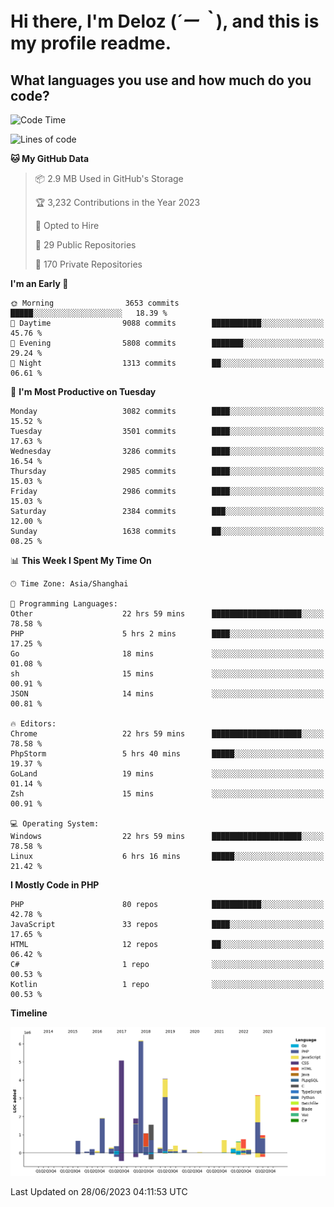 # **Hi there, I'm Deloz (*´ー｀*), and this is my profile readme.**

## **What languages you use and how much do you code?**

<!--START_SECTION:waka-->
![Code Time](http://img.shields.io/badge/Code%20Time-1%2C761%20hrs%2026%20mins-blue)

![Lines of code](https://img.shields.io/badge/From%20Hello%20World%20I%27ve%20Written-31.1%20million%20lines%20of%20code-blue)

**🐱 My GitHub Data** 

> 📦 2.9 MB Used in GitHub's Storage 
 > 
> 🏆 3,232 Contributions in the Year 2023
 > 
> 💼 Opted to Hire
 > 
> 📜 29 Public Repositories 
 > 
> 🔑 170 Private Repositories 
 > 
**I'm an Early 🐤** 

```text
🌞 Morning                3653 commits        █████░░░░░░░░░░░░░░░░░░░░   18.39 % 
🌆 Daytime                9088 commits        ███████████░░░░░░░░░░░░░░   45.76 % 
🌃 Evening                5808 commits        ███████░░░░░░░░░░░░░░░░░░   29.24 % 
🌙 Night                  1313 commits        ██░░░░░░░░░░░░░░░░░░░░░░░   06.61 % 
```
📅 **I'm Most Productive on Tuesday** 

```text
Monday                   3082 commits        ████░░░░░░░░░░░░░░░░░░░░░   15.52 % 
Tuesday                  3501 commits        ████░░░░░░░░░░░░░░░░░░░░░   17.63 % 
Wednesday                3286 commits        ████░░░░░░░░░░░░░░░░░░░░░   16.54 % 
Thursday                 2985 commits        ████░░░░░░░░░░░░░░░░░░░░░   15.03 % 
Friday                   2986 commits        ████░░░░░░░░░░░░░░░░░░░░░   15.03 % 
Saturday                 2384 commits        ███░░░░░░░░░░░░░░░░░░░░░░   12.00 % 
Sunday                   1638 commits        ██░░░░░░░░░░░░░░░░░░░░░░░   08.25 % 
```


📊 **This Week I Spent My Time On** 

```text
🕑︎ Time Zone: Asia/Shanghai

💬 Programming Languages: 
Other                    22 hrs 59 mins      ████████████████████░░░░░   78.58 % 
PHP                      5 hrs 2 mins        ████░░░░░░░░░░░░░░░░░░░░░   17.25 % 
Go                       18 mins             ░░░░░░░░░░░░░░░░░░░░░░░░░   01.08 % 
sh                       15 mins             ░░░░░░░░░░░░░░░░░░░░░░░░░   00.91 % 
JSON                     14 mins             ░░░░░░░░░░░░░░░░░░░░░░░░░   00.81 % 

🔥 Editors: 
Chrome                   22 hrs 59 mins      ████████████████████░░░░░   78.58 % 
PhpStorm                 5 hrs 40 mins       █████░░░░░░░░░░░░░░░░░░░░   19.37 % 
GoLand                   19 mins             ░░░░░░░░░░░░░░░░░░░░░░░░░   01.14 % 
Zsh                      15 mins             ░░░░░░░░░░░░░░░░░░░░░░░░░   00.91 % 

💻 Operating System: 
Windows                  22 hrs 59 mins      ████████████████████░░░░░   78.58 % 
Linux                    6 hrs 16 mins       █████░░░░░░░░░░░░░░░░░░░░   21.42 % 
```

**I Mostly Code in PHP** 

```text
PHP                      80 repos            ███████████░░░░░░░░░░░░░░   42.78 % 
JavaScript               33 repos            ████░░░░░░░░░░░░░░░░░░░░░   17.65 % 
HTML                     12 repos            ██░░░░░░░░░░░░░░░░░░░░░░░   06.42 % 
C#                       1 repo              ░░░░░░░░░░░░░░░░░░░░░░░░░   00.53 % 
Kotlin                   1 repo              ░░░░░░░░░░░░░░░░░░░░░░░░░   00.53 % 
```



**Timeline**

![Lines of Code chart](https://raw.githubusercontent.com/deloz/deloz/main/assets/bar_graph.png)


 Last Updated on 28/06/2023 04:11:53 UTC
<!--END_SECTION:waka-->
